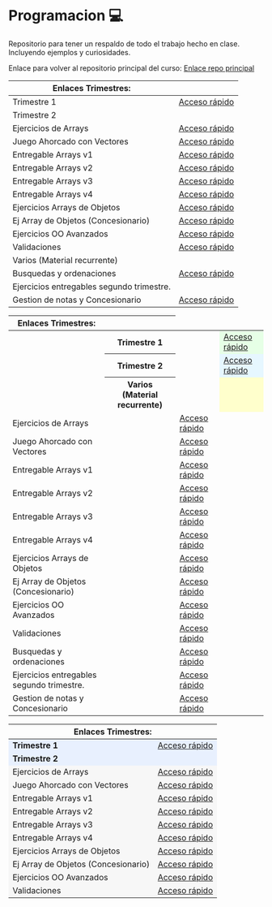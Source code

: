 
# Programacion 💻

Repositorio para tener un respaldo de todo el trabajo hecho en clase. Incluyendo ejemplos y curiosidades.

Enlace para volver al repositorio principal del curso:
[Enlace repo principal](https://github.com/MateoCarballo/Principal/blob/main/README.md)





| Enlaces Trimestres:         |                                           |
|-----------------------------|-------------------------------------------|
| Trimestre 1                 | [Acceso rápido](./Codigo%20Java/Trimestre1) |
| Trimestre 2                 |                                           |
| Ejercicios de Arrays        | [Acceso rápido](./Codigo%20Java/Ejercicios-Arrays/) |
| Juego Ahorcado con Vectores | [Acceso rápido](./Codigo%20Java/AhorcadoConVectores) |
| Entregable Arrays v1        | [Acceso rápido](./Codigo%20Java/EjercicioEntregableArrays) |
| Entregable Arrays v2        | [Acceso rápido](./Codigo%20Java/EjercicioEntregableArraysV2) |
| Entregable Arrays v3        | [Acceso rápido](./Codigo%20Java/EjercicioEntregableArraysV3) |
| Entregable Arrays v4        | [Acceso rápido](./Codigo%20Java/EjercicioEntregablev4) |
| Ejercicios Arrays de Objetos| [Acceso rápido](./Codigo%20Java/Ejercicios-Arrays-de-Objetos) |
| Ej Array de Objetos (Concesionario)| [Acceso rápido](./Codigo%20Java/EjercicioConcesionario) |
| Ejercicios OO Avanzados     | [Acceso rápido](./Codigo%20Java/Ejercicios-OO-Avanzados) |
| Validaciones                | [Acceso rápido](./Codigo%20Java/Validaciones) |
| Varios (Material recurrente)|                                           |
| Busquedas y ordenaciones    | [Acceso rápido](./Codigo%20Java/Busquedas-y-Ordenaciones) |
| Ejercicios entregables segundo trimestre. |                               |
| Gestion de notas y Concesionario | [Acceso rápido](./Codigo%20Java/Entregables-Segundo-Trimestre) |


| Enlaces Trimestres:         |                                      |
|-----------------------------|--------------------------------------|
| <th>Trimestre 1</th>        | <td style="background-color: #e6ffe6"><a href="./Codigo%20Java/Trimestre1">Acceso rápido</a></td> |
| <th>Trimestre 2</th>        | <td style="background-color: #e6f7ff"><a href="./Codigo%20Java/Ejercicios-Arrays/">Acceso rápido</a></td> |
| <th>Varios (Material recurrente)</th> | <td style="background-color: #ffffcc"></td> |
| Ejercicios de Arrays   | <td><a href="./Codigo%20Java/Ejercicios-Arrays/">Acceso rápido</a></td> |
| Juego Ahorcado con Vectores | <td><a href="./Codigo%20Java/AhorcadoConVectores">Acceso rápido</a></td> |
| Entregable Arrays v1  | <td><a href="./Codigo%20Java/EjercicioEntregableArrays">Acceso rápido</a></td> |
| Entregable Arrays v2  | <td><a href="./Codigo%20Java/EjercicioEntregableArraysV2">Acceso rápido</a></td> |
| Entregable Arrays v3  | <td><a href="./Codigo%20Java/EjercicioEntregableArraysV3">Acceso rápido</a></td> |
| Entregable Arrays v4  | <td><a href="./Codigo%20Java/EjercicioEntregablev4">Acceso rápido</a></td> |
| Ejercicios Arrays de Objetos | <td><a href="./Codigo%20Java/Ejercicios-Arrays-de-Objetos">Acceso rápido</a></td> |
| Ej Array de Objetos (Concesionario) | <td><a href="./Codigo%20Java/EjercicioConcesionario">Acceso rápido</a></td> |
| Ejercicios OO Avanzados | <td><a href="./Codigo%20Java/Ejercicios-OO-Avanzados">Acceso rápido</a></td> |
| Validaciones           | <td><a href="./Codigo%20Java/Validaciones">Acceso rápido</a></td> |
| Busquedas y ordenaciones | <td><a href="./Codigo%20Java/Busquedas-y-Ordenaciones">Acceso rápido</a></td> |
| Ejercicios entregables segundo trimestre. | <td><a href="./Codigo%20Java/Entregables-Segundo-Trimestre">Acceso rápido</a></td> |
| Gestion de notas y Concesionario | <td><a href="./Codigo%20Java/Entregables-Segundo-Trimestre">Acceso rápido</a></td> |



<table>
  <thead>
    <tr>
      <th colspan="2">Enlaces Trimestres:</th>
    </tr>
  </thead>
  <tbody>
    <tr style="background-color: #e8f0fe;">
      <td><strong>Trimestre 1</strong></td>
      <td><a href="./Codigo%20Java/Trimestre1">Acceso rápido</a></td>
    </tr>
    <tr style="background-color: #e8f0fe;">
      <td><strong>Trimestre 2</strong></td>
      <td></td>
    </tr>
    <tr style="background-color: #f7f7f7;">
      <td>Ejercicios de Arrays</td>
      <td><a href="./Codigo%20Java/Ejercicios-Arrays/">Acceso rápido</a></td>
    </tr>
    <tr style="background-color: #f7f7f7;">
      <td>Juego Ahorcado con Vectores</td>
      <td><a href="./Codigo%20Java/AhorcadoConVectores">Acceso rápido</a></td>
    </tr>
    <tr style="background-color: #f7f7f7;">
      <td>Entregable Arrays v1</td>
      <td><a href="./Codigo%20Java/EjercicioEntregableArrays">Acceso rápido</a></td>
    </tr>
    <tr style="background-color: #f7f7f7;">
      <td>Entregable Arrays v2</td>
      <td><a href="./Codigo%20Java/EjercicioEntregableArraysV2">Acceso rápido</a></td>
    </tr>
    <tr style="background-color: #f7f7f7;">
      <td>Entregable Arrays v3</td>
      <td><a href="./Codigo%20Java/EjercicioEntregableArraysV3">Acceso rápido</a></td>
    </tr>
    <tr style="background-color: #f7f7f7;">
      <td>Entregable Arrays v4</td>
      <td><a href="./Codigo%20Java/EjercicioEntregablev4">Acceso rápido</a></td>
    </tr>
    <tr style="background-color: #f7f7f7;">
      <td>Ejercicios Arrays de Objetos</td>
      <td><a href="./Codigo%20Java/Ejercicios-Arrays-de-Objetos">Acceso rápido</a></td>
    </tr>
    <tr style="background-color: #f7f7f7;">
      <td>Ej Array de Objetos (Concesionario)</td>
      <td><a href="./Codigo%20Java/EjercicioConcesionario">Acceso rápido</a></td>
    </tr>
    <tr style="background-color: #f7f7f7;">
      <td>Ejercicios OO Avanzados</td>
      <td><a href="./Codigo%20Java/Ejercicios-OO-Avanzados">Acceso rápido</a></td>
    </tr>
    <tr style="background-color: #f7f7f7;">
      <td>Validaciones</td>
      <td><a href="./Codigo%20Java/Validaciones">Acceso rápido</a></td>
    </tr>
    <tr style="background-color: #



